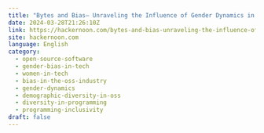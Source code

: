 ```yaml
---
title: "Bytes and Bias– Unraveling the Influence of Gender Dynamics in Open Source Software"
date: 2024-03-28T21:26:10Z
link: https://hackernoon.com/bytes-and-bias-unraveling-the-influence-of-gender-dynamics-in-open-source-software?source=rss&utm_medium=RSS&utm_source=news.12bit.vn
site: hackernoon.com
language: English
category:
  - open-source-software
  - gender-bias-in-tech
  - women-in-tech
  - bias-in-the-oss-industry
  - gender-dynamics
  - demographic-diversity-in-oss
  - diversity-in-programming
  - programming-inclusivity
draft: false
---
```


